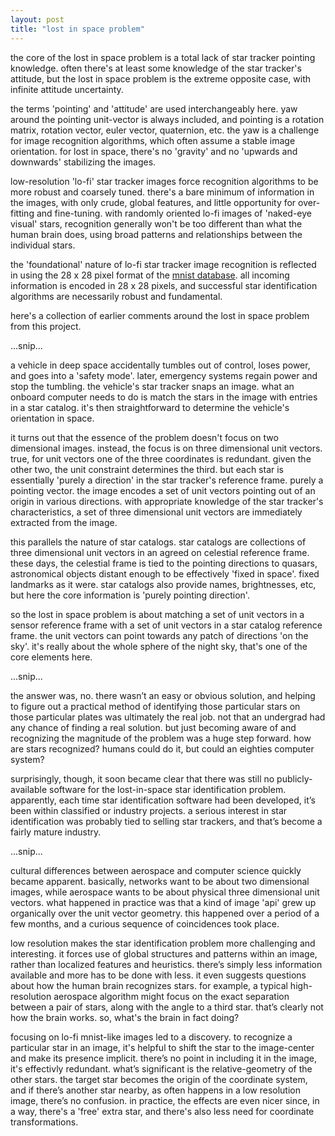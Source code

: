 ```yaml
---
layout: post
title: "lost in space problem"
---
```

the core of the lost in space problem is a total lack of star tracker pointing knowledge. often there's at least some knowledge of the star tracker's attitude, but the lost in space problem is the extreme opposite case, with infinite attitude uncertainty.

the terms 'pointing' and 'attitude' are used interchangeably here. yaw around the pointing unit-vector is always included, and pointing is a rotation matrix, rotation vector, euler vector, quaternion, etc. the yaw is a challenge for image recognition algorithms, which often assume a stable image orientation. for lost in space, there's no 'gravity' and no 'upwards and downwards' stabilizing the images.

 low-resolution 'lo-fi' star tracker images force recognition algorithms to be more robust and coarsely tuned. there's a bare minimum of information in the images, with only crude, global features, and little opportunity for over-fitting and fine-tuning. with randomly oriented lo-fi images of 'naked-eye visual' stars, recognition generally won't be too different than what the human brain does, using broad patterns and relationships between the individual stars.  

the 'foundational' nature of lo-fi star tracker image recognition is reflected in using the 28 x 28 pixel format of the [mnist database](https://en.wikipedia.org/wiki/MNIST_database). all incoming information is encoded in 28 x 28 pixels, and successful star identification algorithms are necessarily robust and fundamental.

here's a collection of earlier comments around the lost in space problem from this project.

...snip...

a vehicle in deep space accidentally tumbles out of control, loses power, and goes into a 'safety mode'. later, emergency systems regain power and stop the tumbling. the vehicle's star tracker snaps an image. what an onboard computer needs to do is match the stars in the image with entries in a star catalog. it's then straightforward to determine the vehicle's orientation in space.

it turns out that the essence of the problem doesn't focus on two dimensional images. instead, the focus is on three dimensional unit vectors. true, for unit vectors one of the three coordinates is redundant. given the other two, the unit constraint determines the third. but each star is essentially 'purely a direction' in the star tracker's reference frame. purely a pointing vector. the image encodes a set of unit vectors pointing out of an origin in various directions. with appropriate knowledge of the star tracker's characteristics, a set of three dimensional unit vectors are immediately extracted from the image.

this parallels the nature of star catalogs. star catalogs are collections of three dimensional unit vectors in an agreed on celestial reference frame. these days, the celestial frame is tied to the pointing directions to quasars, astronomical objects distant enough to be effectively 'fixed in space'. fixed landmarks as it were. star catalogs also provide names, brightnesses, etc, but here the core information is 'purely pointing direction'.

so the lost in space problem is about matching a set of unit vectors in a sensor reference frame with a set of unit vectors in a star catalog reference frame. the unit vectors can point towards any patch of directions 'on the sky'. it's really about the whole sphere of the night sky, that's one of the core elements here.  

...snip...

the answer was, no. there wasn’t an easy or obvious solution, and helping to figure out a practical method of identifying those particular stars on those particular plates was ultimately the real job. not that an undergrad had any chance of finding a real solution. but just becoming aware of and recognizing the magnitude of the problem was a huge step forward. how are stars recognized? humans could do it, but could an eighties computer system?

surprisingly, though, it soon became clear that there was still no publicly-available software for the lost-in-space star identification problem. apparently, each time star identification software had been developed, it’s been within classified or industry projects. a serious interest in star identification was probably tied to selling star trackers, and that’s become a fairly mature industry.

...snip...

cultural differences between aerospace and computer science quickly became apparent. basically, networks want to be about two dimensional images, while aerospace wants to be about physical three dimensional unit vectors. what happened in practice was that a kind of image 'api' grew up organically over the unit vector geometry. this happened over a period of a few months, and a curious sequence of coincidences took place.

low resolution makes the star identification problem more challenging and interesting. it forces use of global structures and patterns within an image, rather than localized features and heuristics. there’s simply less information available and more has to be done with less. it even suggests questions about how the human brain recognizes stars. for example, a typical high-resolution aerospace algorithm might focus on the exact separation between a pair of stars, along with the angle to a third star. that’s clearly not how the brain works. so, what's the brain in fact doing?

focusing on lo-fi mnist-like images led to a discovery. to recognize a particular star in an image, it's helpful to shift the star to the image-center and make its presence implicit. there’s no point in including it in the image, it's effectivly redundant. what’s significant is the relative-geometry of the other stars. the target star becomes the origin of the coordinate system, and if there’s another star nearby, as often happens in a low resolution image, there’s no confusion. in practice, the effects are even nicer since, in a way, there's a 'free' extra star, and there's also less need for coordinate transformations. 
